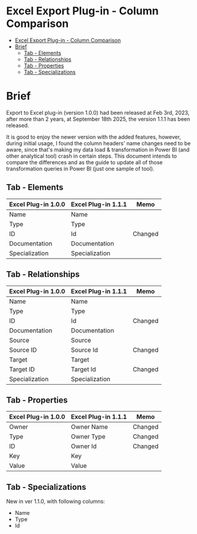 # Excel Export Plug-in - Column Comparison

- [Excel Export Plug-in - Column Comparison](#excel-export-plug-in---column-comparison)
- [Brief](#brief)
  - [Tab - Elements](#tab---elements)
  - [Tab - Relationships](#tab---relationships)
  - [Tab - Properties](#tab---properties)
  - [Tab - Specializations](#tab---specializations)

# Brief

Export to Excel plug-in (version 1.0.0) had been released at Feb 3rd, 2023, after more than 2 years, at September 18th 2025, the version 1.1.1 has been released.

It is good to enjoy the newer version with the added features, however, during initial usage, I found the column headers' name changes need to be aware, since that's making my data load & transformation in Power BI (and other analytical tool) crash in certain steps. This document intends to compare the differences and as the guide to update all of those transformation queries in Power BI (just one sample of tool).

## Tab - Elements

| Excel Plug-in 1.0.0 | Excel Plug-in 1.1.1| Memo |
| --- | --- | --- |
| Name | Name | |
| Type | Type | |
| ID | Id | Changed |
| Documentation | Documentation | |
| Specialization | Specialization | |

## Tab - Relationships

| Excel Plug-in 1.0.0 | Excel Plug-in 1.1.1| Memo |
| --- | --- | --- |
| Name | Name | |
| Type | Type | |
| ID | Id | Changed |
| Documentation | Documentation | |
| Source | Source | |
| Source ID | Source Id | Changed |
| Target | Target | |
| Target ID | Target Id | Changed |
| Specialization | Specialization | |

## Tab - Properties

| Excel Plug-in 1.0.0 | Excel Plug-in 1.1.1| Memo |
| --- | --- | --- |
| Owner | Owner Name | Changed |
| Type | Owner Type | Changed |
| ID | Owner Id | Changed |
| Key | Key | |
| Value | Value | |

## Tab - Specializations

New in ver 1.1.0, with following columns:

- Name
- Type
- Id